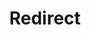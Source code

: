 ﻿---
layout: src/layouts/Redirect.astro
title: Redirect
redirect: /docs/octopus-rest-api/cli/octopus-account-ssh-list
pubDate:  2023-01-01
navSearch: false
navSitemap: false
navMenu: false
---

